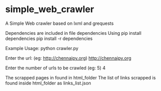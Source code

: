 # simple_web_crawler
A Simple Web crawler based on lxml and grequests

Dependencies are included in file dependencies
Using pip install dependencies
     pip install -r dependencies

Example Usage:
python crawler.py

Enter the url: (eg: http://chennaipy.org)
http://chennaipy.org

Enter the number of urls to be crawled (eg: 5)
4

The scrapped pages in found in html_folder
The list of links scrapped is found inside html_folder as links_list.json

